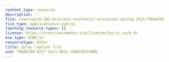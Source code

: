 ```yaml
---
content_type: resource
description: ''
file: /courses/6-262-discrete-stochastic-processes-spring-2011/79bdb76082f75ac1862c2db078b1208b_d4xfax4_Iww.vtt
file_type: application/x-subrip
learning_resource_types: []
license: https://creativecommons.org/licenses/by-nc-sa/4.0/
ocw_type: OCWFile
resourcetype: Other
title: 3play caption file
uid: 79bdb760-82f7-5ac1-862c-2db078b1208b
---
```

